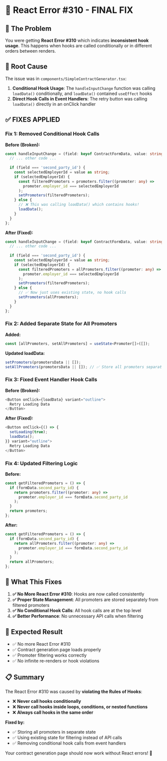 # 🚨 React Error #310 - FINAL FIX

## 🚨 **The Problem**

You were getting **React Error #310** which indicates **inconsistent hook usage**. This happens when hooks are called conditionally or in different orders between renders.

## 🔧 **Root Cause**

The issue was in `components/SimpleContractGenerator.tsx`:

1. **Conditional Hook Usage**: The `handleInputChange` function was calling `loadData()` conditionally, and `loadData()` contained `useEffect` hooks
2. **Direct Hook Calls in Event Handlers**: The retry button was calling `loadData()` directly in an onClick handler

## ✅ **FIXES APPLIED**

### **Fix 1: Removed Conditional Hook Calls**
**Before (Broken):**
```typescript
const handleInputChange = (field: keyof ContractFormData, value: string | number) => {
  // ... other code ...
  
  if (field === 'second_party_id') {
    const selectedEmployerId = value as string;
    if (selectedEmployerId) {
      const filteredPromoters = promoters.filter((promoter: any) => 
        promoter.employer_id === selectedEmployerId
      );
      setPromoters(filteredPromoters);
    } else {
      // ❌ This was calling loadData() which contains hooks!
      loadData();
    }
  }
};
```

**After (Fixed):**
```typescript
const handleInputChange = (field: keyof ContractFormData, value: string | number) => {
  // ... other code ...
  
  if (field === 'second_party_id') {
    const selectedEmployerId = value as string;
    if (selectedEmployerId) {
      const filteredPromoters = allPromoters.filter((promoter: any) => 
        promoter.employer_id === selectedEmployerId
      );
      setPromoters(filteredPromoters);
    } else {
      // ✅ Now just uses existing state, no hook calls
      setPromoters(allPromoters);
    }
  }
};
```

### **Fix 2: Added Separate State for All Promoters**
**Added:**
```typescript
const [allPromoters, setAllPromoters] = useState<Promoter[]>([]);
```

**Updated loadData:**
```typescript
setPromoters(promotersData || []);
setAllPromoters(promotersData || []); // ✅ Store all promoters separately
```

### **Fix 3: Fixed Event Handler Hook Calls**
**Before (Broken):**
```typescript
<Button onClick={loadData} variant="outline">
  Retry Loading Data
</Button>
```

**After (Fixed):**
```typescript
<Button onClick={() => {
  setLoading(true);
  loadData();
}} variant="outline">
  Retry Loading Data
</Button>
```

### **Fix 4: Updated Filtering Logic**
**Before:**
```typescript
const getFilteredPromoters = () => {
  if (formData.second_party_id) {
    return promoters.filter((promoter: any) => 
      promoter.employer_id === formData.second_party_id
    );
  }
  return promoters;
};
```

**After:**
```typescript
const getFilteredPromoters = () => {
  if (formData.second_party_id) {
    return allPromoters.filter((promoter: any) => 
      promoter.employer_id === formData.second_party_id
    );
  }
  return allPromoters;
};
```

## 🎯 **What This Fixes**

1. **✅ No More React Error #310**: Hooks are now called consistently
2. **✅ Proper State Management**: All promoters are stored separately from filtered promoters
3. **✅ No Conditional Hook Calls**: All hook calls are at the top level
4. **✅ Better Performance**: No unnecessary API calls when filtering

## 🚀 **Expected Result**

- ✅ No more React Error #310
- ✅ Contract generation page loads properly
- ✅ Promoter filtering works correctly
- ✅ No infinite re-renders or hook violations

## 📋 **Summary**

The React Error #310 was caused by **violating the Rules of Hooks**:
- ❌ **Never call hooks conditionally**
- ❌ **Never call hooks inside loops, conditions, or nested functions**
- ❌ **Always call hooks in the same order**

**Fixed by:**
- ✅ Storing all promoters in separate state
- ✅ Using existing state for filtering instead of API calls
- ✅ Removing conditional hook calls from event handlers

Your contract generation page should now work without React errors! 🎉